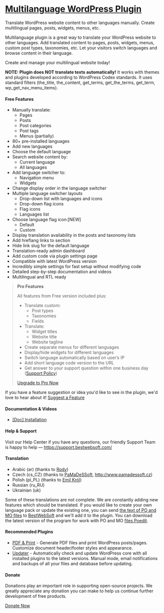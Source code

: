 <a href="https://bestwebsoft.com/products/wordpress/plugins/multilanguage/" target=_blank>Multilanguage WordPress Plugin</a>
========================

Translate WordPress website content to other languages manually. Create multilingual pages, posts, widgets, menus, etc.

<p>Multilanguage plugin is a great way to translate your WordPress website to other languages. Add translated content to pages, posts, widgets, menus, custom post types, taxonomies, etc. Let your visitors switch languages and browse content in their language.</p>

<p>Create and manage your multilingual website today!</p>

<p><strong>NOTE: Plugin does NOT translate texts automatically!</strong> It works with themes and plugins developed according to WordPress Codex standards. It uses standard filters (the_title, the_content, get_terms, get_the_terms, get_term, wp_get_nav_menu_items).</p>


<div class='video'></div>


<h4>Free Features</h4>

<ul>
<li>Manually translate:

<ul>
<li>Pages</li>
<li>Posts</li>
<li>Post categories</li>
<li>Post tags</li>
<li>Menus (partially)</li>
</ul></li>
<li>80+ pre-installed languages</li>
<li>Add new languages</li>
<li>Choose the default language</li>
<li>Search website content by:

<ul>
<li>Current language</li>
<li>All languages</li>
</ul></li>
<li>Add language switcher to:

<ul>
<li>Navigation menu</li>
<li>Widgets</li>
</ul></li>
<li>Change display order in the language switcher</li>
<li>Multiple language switcher layouts

<ul>
<li>Drop-down list with languages and icons</li>
<li>Drop-down flag icons</li>
<li>Flag icons</li>
<li>Languages list</li>
</ul></li>
<li>Choose language flag icon:[NEW]

<ul>
<li>Default</li>
<li>Custom</li>
</ul></li>
<li>Display translation availability in the posts and taxonomy lists</li>
<li>Add hreflang links to  section</li>
<li>Hide link slug for the default language</li>
<li>Translation-ready admin dashboard</li>
<li>Add custom code via plugin settings page</li>
<li>Compatible with latest WordPress version</li>
<li>Incredibly simple settings for fast setup without modifying code</li>
<li>Detailed step-by-step documentation and videos</li>
<li>Multilingual and RTL ready</li>
</ul>

<blockquote>
  <p><strong>Pro Features</strong></p>
  
  <p>All features from Free version included plus:</p>
  
  <ul>
  <li>Translate custom:
  
  <ul>
  <li>Post types</li>
  <li>Taxonomies</li>
  <li>Fields</li>
  </ul></li>
  <li>Translate:
  
  <ul>
  <li>Widget titles</li>
  <li>Website title</li>
  <li>Website tagline</li>
  </ul></li>
  <li>Create separate menus for different languages</li>
  <li>Display/hide widgets for different languages</li>
  <li>Switch language automatically based on user&#8217;s IP</li>
  <li>Add short language code version to the URL</li>
  <li>Get answer to your support question within one business day (<a href="https://bestwebsoft.com/support-policy/">Support Policy</a>)</li>
  </ul>
  
  <p><a href="https://bestwebsoft.com/products/wordpress/plugins/multilanguage/?k=1d4576a3a2c4fc0f127ce2ee0341d81b">Upgrade to Pro Now</a></p>
</blockquote>

<p>If you have a feature suggestion or idea you'd like to see in the plugin, we'd love to hear about it! <a href="https://support.bestwebsoft.com/hc/en-us/requests/new">Suggest a Feature</a></p>

<h4>Documentation &#38; Videos</h4>

<ul>
<li><a href="https://docs.google.com/document/d/1-hvn6WRvWnOqj5v5pLUk7Awyu87lq5B_dO-Tv-MC9JQ/">[Doc] Installation</a></li>
</ul>

<h4>Help &#38; Support</h4>

<p>Visit our Help Center if you have any questions, our friendly Support Team is happy to help &#8212; <a href="https://support.bestwebsoft.com/">https://support.bestwebsoft.com/</a></p>

<h4>Translation</h4>

<ul>
<li>Arabic (ar) (thanks to <a href="mailto:f1@sba8at.com">Rody</a>)</li>
<li>Czech (cs_CZ) (thanks to <a href="mailto:info@pamadessoft.cz">PaMaDeSSoft</a>, <a href="http://www.pamadessoft.cz" rel="nofollow">http://www.pamadessoft.cz</a>)</li>
<li>Polish (pl_PL) (thanks to <a href="mailto:emiljo@tlen.pl">Emil Kr&#243;l</a>)</li>
<li>Russian (ru_RU)</li>
<li>Ukrainian (uk)</li>
</ul>

<p>Some of these translations are not complete. We are constantly adding new features which should be translated. If you would like to create your own language pack or update the existing one, you can send <a href="http://codex.wordpress.org/Translating_WordPress">the text of PO and MO files</a> to <a href="https://support.bestwebsoft.com/hc/en-us/requests/new">BestWebSoft</a> and we'll add it to the plugin. You can download the latest version of the program for work with PO and MO <a href="http://www.poedit.net/download.php">files Poedit</a>.</p>

<h4>Recommended Plugins</h4>

<ul>
<li><a href="https://bestwebsoft.com/products/wordpress/plugins/pdf-print/?k=e7f954c2040303cfe69904409d8ba2ed">PDF &#38; Print</a> - Generate PDF files and print WordPress posts/pages. Customize document header/footer styles and appearance.</li>
<li><a href="https://bestwebsoft.com/products/wordpress/plugins/updater/?k=3a06ca59d129f65a2259ac56620ce27e">Updater</a> - Automatically check and update WordPress core with all installed plugins to the latest versions. Manual mode, email notifications and backups of all your files and database before updating.</li>
</ul>

<h4>Donate</h4>

<p>Donations play an important role in supporting open-source projects. We greatly appreciate any donation you can make to help us continue further development of free products.</p>

<p><a href="https://bestwebsoft.com/donate/">Donate Now</a></p>